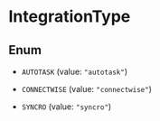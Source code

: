

# IntegrationType

## Enum


* `AUTOTASK` (value: `"autotask"`)

* `CONNECTWISE` (value: `"connectwise"`)

* `SYNCRO` (value: `"syncro"`)



